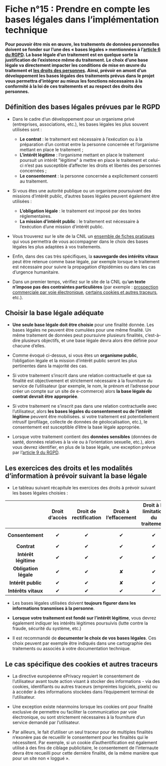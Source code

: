# Fiche n°15 : Prendre en compte les bases légales dans l’implémentation technique

#### Pour pouvoir être mis en œuvre, les traitements de données personnelles doivent se fonder sur l’une des « bases légales » mentionnées à l’[article 6 du RGPD](https://www.cnil.fr/fr/reglement-europeen-protection-donnees/chapitre2#Article6). La base légale d’un traitement est en quelque sorte la justification de l’existence même du traitement. Le choix d’une base légale va directement impacter les conditions de mise en œuvre du traitement et [les droits des personnes](#Fiche_n°13_:_Préparer_l’exercice_des_droits_des_personnes). Ainsi, prévoir en amont d’un développement les bases légales des traitements prévus dans le projet vous permettra d’intégrer au mieux les fonctions nécessaires à la conformité à la loi de ces traitements et au respect des droits des personnes.

## Définition des bases légales prévues par le RGPD

* Dans le cadre d’un développement pour un organisme privé (entreprises, associations, etc.), les bases légales les plus souvent utilisées sont :
    * **Le contrat** : le traitement est nécessaire à l’exécution ou à la préparation d’un contrat entre la personne concernée et l’organisme mettant en place le traitement ;
    * **L’intérêt légitime** : l’organisme mettant en place le traitement poursuit un intérêt "légitime" à mettre en place le traitement et celui-ci n’est pas susceptible d’affecter les droits et libertés des personnes concernées ;
    * **Le consentement** : la personne concernée a explicitement consenti au traitement.

* Si vous êtes une autorité publique ou un organisme poursuivant des missions d’intérêt public, d’autres bases légales peuvent également être utilisées :
    * **L’obligation légale** : le traitement est imposé par des textes réglementaires.
    * **La mission d’intérêt public** : le traitement est nécessaire à l’exécution d’une mission d’intérêt public.

* Vous trouverez sur le site de la CNIL un [ensemble de fiches pratiques](https://www.cnil.fr/fr/les-bases-legales) qui vous permettra de vous accompagner dans le choix des bases légales les plus adaptées à vos traitements.

* Enfin, dans des cas très spécifiques, la **sauvegarde des intérêts vitaux** peut être retenue comme base légale, par exemple lorsque le traitement est nécessaire pour suivre la propagation d’épidémies ou dans les cas d’urgence humanitaire.

* Dans un premier temps, vérifiez sur le site de la CNIL qu’**un texte n’impose pas des contraintes particulières** (par exemple : [prospection commerciale par voie électronique](https://www.cnil.fr/fr/la-prospection-commerciale-par-courrier-electronique), [certains cookies et autres traceurs](https://www.cnil.fr/fr/site-web-cookies-et-autres-traceurs), etc.).

## Choisir la base légale adéquate

* **Une seule base légale doit être choisie** pour une finalité donnée. Les bases légales ne peuvent être cumulées pour une même finalité. Un même traitement de données peut poursuivre plusieurs finalités, c’est-à-dire plusieurs objectifs, et une base légale devra alors être définie pour chacune d’elles.

* Comme évoqué ci-dessus, si vous êtes un **organisme public**, l’obligation légale et la mission d’intérêt public seront les plus pertinentes dans la majorité des cas.

* Si votre traitement s’inscrit dans une relation contractuelle et que sa finalité est objectivement et strictement nécessaire à la fourniture du service de l’utilisateur (par exemple, le nom, le prénom et l’adresse pour créer un compte sur un site de e-commerce) alors **la base légale du contrat devrait être appropriée**.

* Si votre traitement ne s’inscrit pas dans une relation contractuelle avec l’utilisateur, alors **les bases légales du consentement ou de l’intérêt légitime** peuvent être mobilisées. si votre traitement est potentiellement intrusif (profilage, collecte de données de géolocalisation, etc.), le consentement est susceptible d’être la base légale appropriée.

* Lorsque votre traitement contient des **données sensibles** (données de santé, données relatives à la vie ou à l’orientation sexuelle, etc.), alors vous devrez identifier, en plus de la base légale, une exception prévue par l’[article 9 du RGPD](https://www.cnil.fr/fr/reglement-europeen-protection-donnees/chapitre2#Article9).

## Les exercices des droits et les modalités d’information à prévoir suivant la base légale

* Le tableau suivant récapitule les exercices des droits à prévoir suivant les bases légales choisies :

|                       | Droit d’accès | Droit de rectification | Droit à l’effacement | Droit à la limitation du traitement | Droit à la portabilité | Droit d’opposition          |
|:---------------------:|:-------------:|:----------------------:|:--------------------:|:-----------------------------------:|:----------------------:|:---------------------------:|
| **Consentement**      | ✔             | ✔                      | ✔                    | ✔                                   | ✔                      | **retrait du consentement** |
| **Contrat**           | ✔             | ✔                      | ✔                    | ✔                                   | ✔                      | ✘                           |
| **Intérêt légitime**  | ✔             | ✔                      | ✔                    | ✔                                   | ✘                      | ✔                           |
| **Obligation légale** | ✔             | ✔                      | ✘                    | ✔                                   | ✘                      | ✘                           |
| **Intérêt public**    | ✔             | ✔                      | ✘                    | ✔                                   | ✘                      | ✔                           |
| **Intérêts vitaux**   | ✔             | ✔                      | ✔                    | ✔                                   | ✘                      | ✘                           |

* Les bases légales utilisées doivent **toujours figurer dans les informations transmises à la personne**.

* **Lorsque votre traitement est fondé sur l’intérêt légitime**, vous devrez également indiquer les intérêts légitimes poursuivis (lutte contre la fraude, sécurité du système, etc.)

* Il est recommandé de **documenter le choix de vos bases légales**. Ces choix peuvent par exemple être indiqués dans une cartographie des traitements ou associés à votre documentation technique.


## Le cas spécifique des cookies et autres traceurs

* La directive européenne ePrivacy requiert le consentement de l’utilisateur avant toute action visant à stocker des informations - via des cookies, identifiants ou autres traceurs (empreintes logiciels, pixels) ou à accéder à des informations stockées dans l’équipement terminal de l’utilisateur.

* Une exception existe néanmoins lorsque les cookies ont pour finalité exclusive de permettre ou faciliter la communication par voie électronique, ou sont strictement nécessaires à la fourniture d’un service demandé par l’utilisateur.

* Par ailleurs, le fait d’utiliser un seul traceur pour de multiples finalités n’exonère pas de recueillir le consentement pour les finalités qui le nécessitent. Par exemple, si un cookie d’authentification est également utilisé à des fins de ciblage publicitaire, le consentement de l’internaute devra être recueilli pour cette dernière finalité, de la même manière que pour un site non « loggué ».
